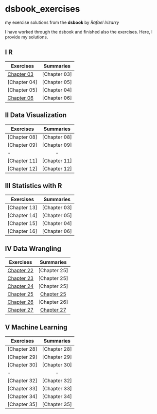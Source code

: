 # dsbook_exercises
my exercise solutions from the **dsbook** by *Rafael Irizarry*

I have worked through the dsbook and finished also the exercises. Here, I provide my solutions.

I R
------

 Exercises  |    Summaries  |
----------|:-------------:|
 [Chapter 03](ex_03_r_basics.html) |  [Chapter 03] |
 [Chapter 04] |  [Chapter 05] |
 [Chapter 05] |  [Chapter 04] |
 [Chapter 06](ex_06_importing_data.html) |  [Chapter 06] |

II Data Visualization
------

 Exercises  |    Summaries  |
----------|:-------------:|
 [Chapter 08] |  [Chapter 08] |
 [Chapter 09] |  [Chapter 09] |
 - |  - |
 [Chapter 11] |  [Chapter 11] |
 [Chapter 12] |  [Chapter 12] |

III Statistics with R
------

 Exercises  |    Summaries  |
----------|:-------------:|
 [Chapter 13] |  [Chapter 03] |
 [Chapter 14] |  [Chapter 05] |
 [Chapter 15] |  [Chapter 04] |
 [Chapter 16] |  [Chapter 06] |

IV Data Wrangling
------

 Exercises  |    Summaries  |
----------|:-------------:|
 [Chapter 22](ex_22_reshaping_data.html) |  [Chapter 25] |
 [Chapter 23](ex_23_joining_tables.html) |  [Chapter 25] |
 [Chapter 24](ex_24_web_scraping.html) |  [Chapter 25] |
 [Chapter 25](ex_25_string_processing.html) |  [Chapter 25](su_25_string_processing.html) |
 [Chapter 26](ex_26_parsing_dates_and_times.html) | [Chapter 26]  |
 [Chapter 27](ex_27_text_mining.html) | [Chapter 27](su_27_text_mining.html) |

V Machine Learning
------

 Exercises  |    Summaries  |
----------|:-------------:|
 [Chapter 28] | [Chapter 28] |
 [Chapter 29] | [Chapter 29] |
 [Chapter 30] | [Chapter 30] |
 - | - |
 [Chapter 32] | [Chapter 32] |
 [Chapter 33] | [Chapter 33] |
 [Chapter 34] | [Chapter 34] |
 [Chapter 35] | [Chapter 35] |


